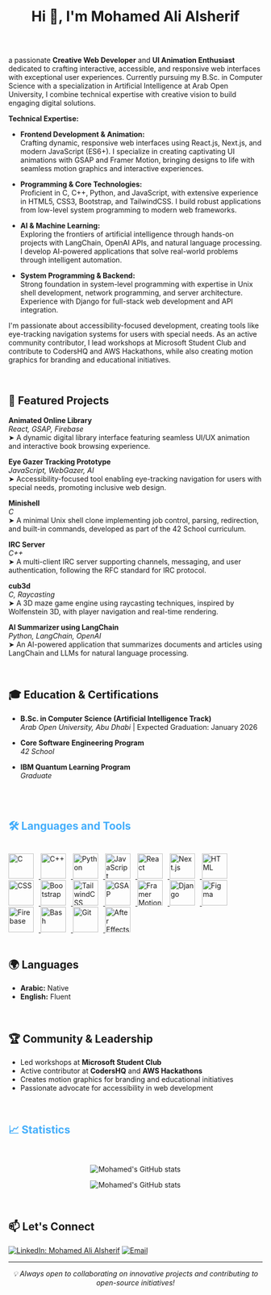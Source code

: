 <h1 style="text-align: center">Hi 👋, I'm Mohamed Ali Alsherif</h1>
<br>
<p style="text-align: justify; font-size: 25px;" >
    
a passionate **Creative Web Developer** and **UI Animation Enthusiast** dedicated to crafting interactive, accessible, and responsive web interfaces with exceptional user experiences. Currently pursuing my B.Sc. in Computer Science with a specialization in Artificial Intelligence at Arab Open University, I combine technical expertise with creative vision to build engaging digital solutions.

**Technical Expertise:**

-   **Frontend Development & Animation:**  
    Crafting dynamic, responsive web interfaces using React.js, Next.js, and modern JavaScript (ES6+). I specialize in creating captivating UI animations with GSAP and Framer Motion, bringing designs to life with seamless motion graphics and interactive experiences.
    
-   **Programming & Core Technologies:**  
    Proficient in C, C++, Python, and JavaScript, with extensive experience in HTML5, CSS3, Bootstrap, and TailwindCSS. I build robust applications from low-level system programming to modern web frameworks.
    
-   **AI & Machine Learning:**  
    Exploring the frontiers of artificial intelligence through hands-on projects with LangChain, OpenAI APIs, and natural language processing. I develop AI-powered applications that solve real-world problems through intelligent automation.
    
-   **System Programming & Backend:**  
    Strong foundation in system-level programming with expertise in Unix shell development, network programming, and server architecture. Experience with Django for full-stack web development and API integration.
    

I'm passionate about accessibility-focused development, creating tools like eye-tracking navigation systems for users with special needs. As an active community contributor, I lead workshops at Microsoft Student Club and contribute to CodersHQ and AWS Hackathons, while also creating motion graphics for branding and educational initiatives.
</p>
<br>

## 🚀 Featured Projects

**Animated Online Library**  
*React, GSAP, Firebase*  
➤ A dynamic digital library interface featuring seamless UI/UX animation and interactive book browsing experience.

**Eye Gazer Tracking Prototype**  
*JavaScript, WebGazer, AI*  
➤ Accessibility-focused tool enabling eye-tracking navigation for users with special needs, promoting inclusive web design.

**Minishell**  
*C*  
➤ A minimal Unix shell clone implementing job control, parsing, redirection, and built-in commands, developed as part of the 42 School curriculum.

**IRC Server**  
*C++*  
➤ A multi-client IRC server supporting channels, messaging, and user authentication, following the RFC standard for IRC protocol.

**cub3d**  
*C, Raycasting*  
➤ A 3D maze game engine using raycasting techniques, inspired by Wolfenstein 3D, with player navigation and real-time rendering.

**AI Summarizer using LangChain**  
*Python, LangChain, OpenAI*  
➤ An AI-powered application that summarizes documents and articles using LangChain and LLMs for natural language processing.

<br>

## 🎓 Education & Certifications

- **B.Sc. in Computer Science (Artificial Intelligence Track)**  
  *Arab Open University, Abu Dhabi* | Expected Graduation: January 2026

- **Core Software Engineering Program**  
  *42 School*

- **IBM Quantum Learning Program**  
  *Graduate*

<br> 

<br/>
<!-- Languages and Tools -->
<h2 style="color: #44AEFB">🛠️ Languages and Tools</h2>
<br>   
<div>
  <a href="https://www.cprogramming.com/" target="_blank" rel="noreferrer">
      <img  alt="C" height="50px" style="padding-right:10px;" src="https://cdn.jsdelivr.net/gh/devicons/devicon/icons/c/c-original.svg"/>
  </a>

  <a href="https://en.cppreference.com/w/" target="_blank" rel="noreferrer">
      <img  alt="C++" height="50px" style="padding-right:10px;" src="https://cdn.jsdelivr.net/gh/devicons/devicon@latest/icons/cplusplus/cplusplus-original.svg"/>
  </a>
 
  <a href="https://www.python.org/" target="_blank" rel="noreferrer">
      <img  alt="Python" height="50px" style="padding-right:10px;" src="https://cdn.jsdelivr.net/gh/devicons/devicon/icons/python/python-original.svg"/>
  </a>

  <a href="https://developer.mozilla.org/en-US/docs/Web/JavaScript" target="_blank" rel="noreferrer">
      <img  alt="JavaScript" height="50px" style="padding-right:10px;" src="https://cdn.jsdelivr.net/gh/devicons/devicon/icons/javascript/javascript-plain.svg"/>
  </a>

  <a href="https://reactjs.org/" target="_blank" rel="noreferrer">
      <img  alt="React" height="50px" style="padding-right:10px;" src="https://cdn.jsdelivr.net/gh/devicons/devicon/icons/react/react-original.svg"/>
  </a>

  <a href="https://nextjs.org/" target="_blank" rel="noreferrer">
      <img  alt="Next.js" height="50px" style="padding-right:10px;" src="https://cdn.jsdelivr.net/gh/devicons/devicon/icons/nextjs/nextjs-original.svg"/>
  </a>

  <a href="https://developer.mozilla.org/en-US/docs/Web/HTML" target="_blank" rel="noreferrer">
      <img  alt="HTML" height="50px" style="padding-right:10px;" src="https://cdn.jsdelivr.net/gh/devicons/devicon/icons/html5/html5-original.svg"/>
  </a>

  <a href="https://developer.mozilla.org/en-US/docs/Web/CSS" target="_blank" rel="noreferrer">
      <img  alt="CSS" height="50px" style="padding-right:10px;" src="https://cdn.jsdelivr.net/gh/devicons/devicon/icons/css3/css3-original.svg"/>
  </a>

  <a href="https://getbootstrap.com/" target="_blank" rel="noreferrer">
      <img  alt="Bootstrap" height="50px" style="padding-right:10px;" src="https://cdn.jsdelivr.net/gh/devicons/devicon/icons/bootstrap/bootstrap-original.svg"/>
  </a>

  <a href="https://tailwindcss.com/" target="_blank" rel="noreferrer">
      <img  alt="TailwindCSS" height="50px" style="padding-right:10px;" src="https://cdn.jsdelivr.net/gh/devicons/devicon/icons/tailwindcss/tailwindcss-plain.svg"/>
  </a>

  <a href="https://greensock.com/gsap/" target="_blank" rel="noreferrer">
      <img  alt="GSAP" height="50px" style="padding-right:10px;" src="https://www.vectorlogo.zone/logos/greensockio/greensockio-icon.svg"/>
  </a>

  <a href="https://www.framer.com/motion/" target="_blank" rel="noreferrer">
      <img  alt="Framer Motion" height="50px" style="padding-right:10px;" src="https://cdn.jsdelivr.net/gh/devicons/devicon/icons/framermotion/framermotion-original.svg"/>
  </a>

  <a href="https://www.djangoproject.com/" target="_blank" rel="noreferrer">
      <img  alt="Django" height="50px" style="padding-right:10px;" src="https://cdn.jsdelivr.net/gh/devicons/devicon@latest/icons/django/django-plain.svg"/>
  </a>

  <a href="https://www.figma.com/" target="_blank" rel="noreferrer">
      <img  alt="Figma" height="50px" style="padding-right:10px;" src="https://cdn.jsdelivr.net/gh/devicons/devicon/icons/figma/figma-original.svg"/>
  </a>

  <a href="https://firebase.google.com/" target="_blank" rel="noreferrer">
      <img  alt="Firebase" height="50px" style="padding-right:10px;" src="https://cdn.jsdelivr.net/gh/devicons/devicon/icons/firebase/firebase-plain.svg"/>
  </a>

  <a href="https://www.gnu.org/software/bash/" target="_blank" rel="noreferrer">
      <img  alt="Bash" height="50px" style="padding-right:10px;" src="https://www.vectorlogo.zone/logos/gnu_bash/gnu_bash-icon.svg"/>
  </a>

  <a href="https://git-scm.com/" target="_blank" rel="noreferrer">
      <img  alt="Git" height="50px" style="padding-right:10px;" src="https://cdn.jsdelivr.net/gh/devicons/devicon/icons/git/git-original.svg"/>
  </a>

  <a href="https://www.adobe.com/products/aftereffects.html" target="_blank" rel="noreferrer">
      <img  alt="After Effects" height="50px" style="padding-right:10px;" src="https://cdn.jsdelivr.net/gh/devicons/devicon/icons/aftereffects/aftereffects-original.svg"/>
  </a>
</div>
<br>

## 🌍 Languages
- **Arabic:** Native  
- **English:** Fluent

<br>

## 🏆 Community & Leadership

- Led workshops at **Microsoft Student Club**
- Active contributor at **CodersHQ** and **AWS Hackathons**  
- Creates motion graphics for branding and educational initiatives
- Passionate advocate for accessibility in web development

<br>


<!-- Statistics -->
<h2 style="color: #44AEFB">📈 Statistics</h2>
<br>

<div align="center">

![Mohamed's GitHub stats](https://github-readme-stats.vercel.app/api?username=KingMohamedAlsherif&show_icons=true&theme=buefy&card_width=490px&line_height=33)

![Mohamed's GitHub stats](https://github-readme-streak-stats.herokuapp.com/?user=KingMohamedAlsheirf&theme=buefy&line_height=33)

</div>

<br>

## 📫 Let's Connect

[![LinkedIn: Mohamed Ali Alsherif](https://img.shields.io/badge/-LinkedIn-blue?style=flat-square&logo=linkedin&logoColor=white&link=https://linkedin.com/in/mohamed-ali-alsherif-541b25252)](https://linkedin.com/in/mohamed-ali-alsherif-541b25252)
[![Email](https://img.shields.io/badge/-Email-red?style=flat-square&logo=gmail&logoColor=white&link=mailto:kingmoalsherif@gmail.com)](mailto:kingmoalsherif@gmail.com)

---

<div align="center">
  <i>💡 Always open to collaborating on innovative projects and contributing to open-source initiatives!</i>
</div>

<!--
**yourusername/yourusername** is a ✨ _special_ ✨ repository because its `README.md` (this file) appears on your GitHub profile.

Here are some ideas to get you started:

- 🔭 I'm currently working on AI-powered web applications
- 🌱 I'm currently learning advanced AI and machine learning
- 👯 I'm looking to collaborate on open source projects
- 🤔 I'm looking for help with quantum computing
- 💬 Ask me about web development, UI animations, or AI
- 📫 How to reach me: kingmoalsherif@gmail.com
- 😄 Pronouns: he/him
- ⚡ Fun fact: I create motion graphics for educational content
-->
